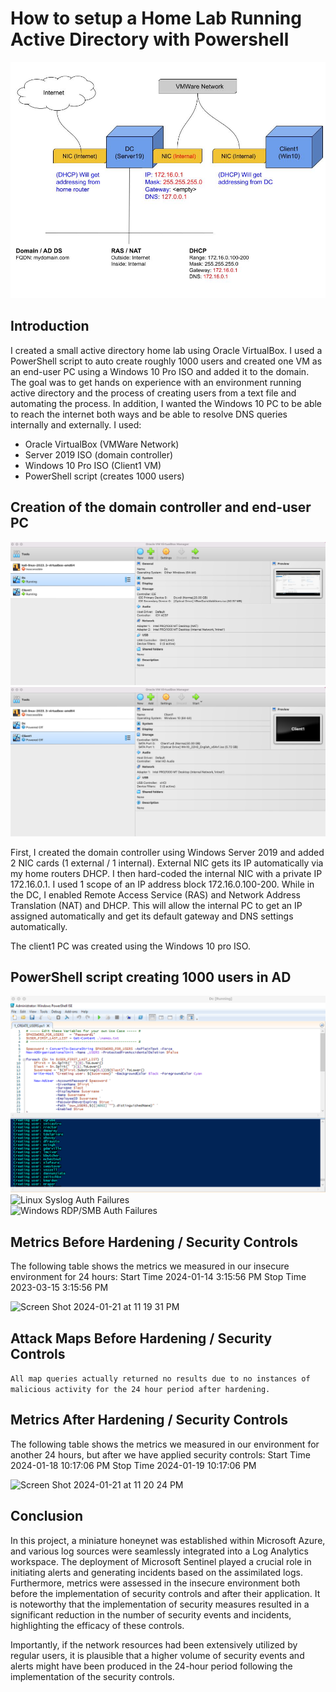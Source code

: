 # How to setup a Home Lab Running Active Directory with Powershell
![Home Lab](https://github.com/alfonsonyc2005/Active_DirectoryLab/blob/main/ADtopology.jpg?raw=true)

## Introduction

I created a small active directory home lab using Oracle VirtualBox.  I used a PowerShell script to auto create roughly 1000 users and created one VM as an end-user PC using a Windows 10 Pro ISO and added it to the domain.  The goal was to get hands on experience with an environment running active directory and the process of creating users from a text file and automating the process.  In addition, I wanted the Windows 10 PC to be able to reach the internet both ways and be able to resolve DNS queries internally and externally.  I used:

- Oracle VirtualBox (VMWare Network)
- Server 2019 ISO (domain controller)
- Windows 10 Pro ISO (Client1 VM)
- PowerShell script (creates 1000 users)


## Creation of the domain controller and end-user PC
![DC](https://github.com/alfonsonyc2005/Active_DirectoryLab/blob/main/VMManager.png?raw=true)
![PC](https://github.com/alfonsonyc2005/Active_DirectoryLab/blob/main/Screen%20Shot%202024-01-24%20at%202.03.43%20PM.png?raw=true)

First, I created the domain controller using Windows Server 2019 and added 2 NIC cards (1 external / 1 internal).  External NIC gets its IP automatically via my home routers DHCP. I then hard-coded the internal NIC with a private IP 172.16.0.1.  I used 1 scope of an IP address block 172.16.0.100-200.  While in the DC, I enabled Remote Access Service (RAS) and Network Address Translation (NAT) and DHCP.  This will allow the internal PC to get an IP assigned automatically and get its default gateway and DNS settings automatically.  

The client1 PC was created using the Windows 10 pro ISO.


## PowerShell script creating 1000 users in AD
![PowerShell creating users](https://github.com/alfonsonyc2005/Active_DirectoryLab/blob/main/PScreating.png?raw=true)<br>
![Linux Syslog Auth Failures](https://imgur.com/SyLMQ8o.png)<br>
![Windows RDP/SMB Auth Failures](https://imgur.com/kPuWG6i.png)<br>

## Metrics Before Hardening / Security Controls

The following table shows the metrics we measured in our insecure environment for 24 hours:
Start Time 2024-01-14 3:15:56 PM
Stop Time 2023-03-15 3:15:56 PM

![Screen Shot 2024-01-21 at 11 19 31 PM](https://github.com/alfonsonyc2005/Azure-SOC/assets/141835414/ac205dda-ee70-4cc3-90cd-46d1b35859a4)

## Attack Maps Before Hardening / Security Controls

```All map queries actually returned no results due to no instances of malicious activity for the 24 hour period after hardening.```

## Metrics After Hardening / Security Controls

The following table shows the metrics we measured in our environment for another 24 hours, but after we have applied security controls:
Start Time 2024-01-18 10:17:06 PM
Stop Time	2024-01-19 10:17:06 PM

![Screen Shot 2024-01-21 at 11 20 24 PM](https://github.com/alfonsonyc2005/Azure-SOC/assets/141835414/3a4f9caa-2bb9-4119-8cee-f902a406a63a)

## Conclusion

In this project, a miniature honeynet was established within Microsoft Azure, and various log sources were seamlessly integrated into a Log Analytics workspace. The deployment of Microsoft Sentinel played a crucial role in initiating alerts and generating incidents based on the assimilated logs. Furthermore, metrics were assessed in the insecure environment both before the implementation of security controls and after their application. It is noteworthy that the implementation of security measures resulted in a significant reduction in the number of security events and incidents, highlighting the efficacy of these controls.

Importantly, if the network resources had been extensively utilized by regular users, it is plausible that a higher volume of security events and alerts might have been produced in the 24-hour period following the implementation of the security controls.
